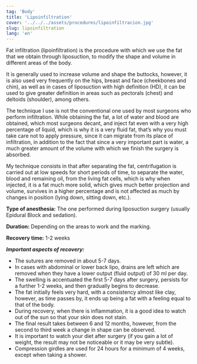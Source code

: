 ```yaml
---
tag: 'Body'
title: 'Lipoinfiltration'
cover: '../../../assets/procedures/lipoinfiltracion.jpg'
slug: lipoinfiltration
lang: 'en'
---
```


Fat infiltration (lipoinfiltration) is the procedure with which we use the fat that we obtain through liposuction, to modify the shape and volume in different areas of the body.

It is generally used to increase volume and shape the buttocks, however, it is also used very frequently on the hips, breast and face (cheekbones and chin), as well as in cases of liposuction with high definition (HD), it can be used to give greater definition in areas such as pectorals (chest) and deltoids (shoulder), among others.

The technique I use is not the conventional one used by most surgeons who perform infiltration. While obtaining the fat, a lot of water and blood are obtained, which most surgeons decant, and inject fat even with a very high percentage of liquid, which is why it is a very fluid fat, that’s why you must take care not to apply pressure, since it can migrate from its place of infiltration, in addition to the fact that since a very important part is water, a much greater amount of the volume with which we finish the surgery is absorbed.

My technique consists in that after separating the fat, centrifugation is carried out at low speeds for short periods of time, to separate the water, blood and remaining oil, from the living fat cells, which is why when injected, it is a fat much more solid, which gives much better projection and volume, survives in a higher percentage and is not affected as much by changes in position (lying down, sitting down, etc.).

**Type of anesthesia:** The one performed during liposuction surgery (usually Epidural Block and sedation).

**Duration:** Depending on the areas to work and the marking.

**Recovery time:** 1-2 weeks

**_Important aspects of recovery:_**

- The sutures are removed in about 5-7 days.
- In cases with abdominal or lower back lipo, drains are left which are removed when they have a lower output (fluid output) of 30 ml per day.
- The swelling is accentuated the first 5-7 days after surgery, persists for a further 1-2 weeks, and then gradually begins to decrease.
- The fat initially feels very hard, with a consistency almost like clay, however, as time passes by, it ends up being a fat with a feeling equal to that of the body.
- During recovery, when there is inflammation, it is a good idea to watch out of the sun so that your skin does not stain.
- The final result takes between 6 and 12 months, however, from the second to third week a change in shape can be observed.
- It is important to watch your diet after surgery (if you gain a lot of weight, the result may not be noticeable or it may be very subtle).
- Compression girdles are used for 24 hours for a minimum of 4 weeks, except when taking a shower.
